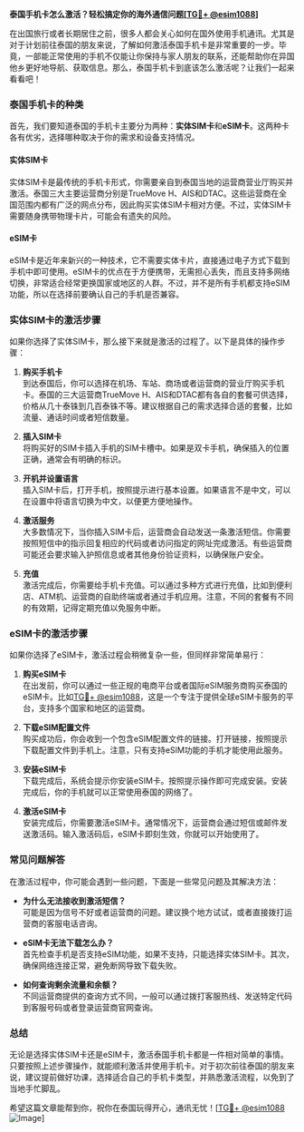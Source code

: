 **泰国手机卡怎么激活？轻松搞定你的海外通信问题[[TG💪+ @esim1088](https://t.me/s/esim1088)]**

在出国旅行或者长期居住之前，很多人都会关心如何在国外使用手机通讯。尤其是对于计划前往泰国的朋友来说，了解如何激活泰国手机卡是非常重要的一步。毕竟，一部能正常使用的手机不仅能让你保持与家人朋友的联系，还能帮助你在异国他乡更好地导航、获取信息。那么，泰国手机卡到底该怎么激活呢？让我们一起来看看吧！

### 泰国手机卡的种类

首先，我们要知道泰国的手机卡主要分为两种：**实体SIM卡**和**eSIM卡**。这两种卡各有优劣，选择哪种取决于你的需求和设备支持情况。

#### 实体SIM卡
实体SIM卡是最传统的手机卡形式，你需要亲自到泰国当地的运营商营业厅购买并激活。泰国三大主要运营商分别是TrueMove H、AIS和DTAC。这些运营商在全国范围内都有广泛的网点分布，因此购买实体SIM卡相对方便。不过，实体SIM卡需要随身携带物理卡片，可能会有遗失的风险。

#### eSIM卡
eSIM卡是近年来新兴的一种技术，它不需要实体卡片，直接通过电子方式下载到手机中即可使用。eSIM卡的优点在于方便携带，无需担心丢失，而且支持多网络切换，非常适合经常更换国家或地区的人群。不过，并不是所有手机都支持eSIM功能，所以在选择前要确认自己的手机是否兼容。

### 实体SIM卡的激活步骤

如果你选择了实体SIM卡，那么接下来就是激活的过程了。以下是具体的操作步骤：

1. **购买手机卡**  
   到达泰国后，你可以选择在机场、车站、商场或者运营商的营业厅购买手机卡。泰国的三大运营商TrueMove H、AIS和DTAC都有各自的套餐可供选择，价格从几十泰铢到几百泰铢不等。建议根据自己的需求选择合适的套餐，比如流量、通话时间或者短信数量。

2. **插入SIM卡**  
   将购买好的SIM卡插入手机的SIM卡槽中。如果是双卡手机，确保插入的位置正确，通常会有明确的标识。

3. **开机并设置语言**  
   插入SIM卡后，打开手机，按照提示进行基本设置。如果语言不是中文，可以在设置中将语言切换为中文，以便更方便地操作。

4. **激活服务**  
   大多数情况下，当你插入SIM卡后，运营商会自动发送一条激活短信。你需要按照短信中的指示回复相应的代码或者访问指定的网址完成激活。有些运营商可能还会要求输入护照信息或者其他身份验证资料，以确保账户安全。

5. **充值**  
   激活完成后，你需要给手机卡充值。可以通过多种方式进行充值，比如到便利店、ATM机、运营商的自助终端或者通过手机应用。注意，不同的套餐有不同的有效期，记得定期充值以免服务中断。

### eSIM卡的激活步骤

如果你选择了eSIM卡，激活过程会稍微复杂一些，但同样非常简单易行：

1. **购买eSIM卡**  
   在出发前，你可以通过一些正规的电商平台或者国际eSIM服务商购买泰国的eSIM卡。比如[TG💪+ @esim1088](https://t.me/s/esim1088)，这是一个专注于提供全球eSIM卡服务的平台，支持多个国家和地区的运营商。

2. **下载eSIM配置文件**  
   购买成功后，你会收到一个包含eSIM配置文件的链接。打开链接，按照提示下载配置文件到手机上。注意，只有支持eSIM功能的手机才能使用此服务。

3. **安装eSIM卡**  
   下载完成后，系统会提示你安装eSIM卡。按照提示操作即可完成安装。安装完成后，你的手机就可以正常使用泰国的网络了。

4. **激活eSIM卡**  
   安装完成后，你需要激活eSIM卡。通常情况下，运营商会通过短信或邮件发送激活码。输入激活码后，eSIM卡即刻生效，你就可以开始使用了。

### 常见问题解答

在激活过程中，你可能会遇到一些问题，下面是一些常见问题及其解决方法：

- **为什么无法接收到激活短信？**  
  可能是因为信号不好或者运营商的问题。建议换个地方试试，或者直接拨打运营商的客服电话咨询。

- **eSIM卡无法下载怎么办？**  
  首先检查手机是否支持eSIM功能，如果不支持，只能选择实体SIM卡。其次，确保网络连接正常，避免断网导致下载失败。

- **如何查询剩余流量和余额？**  
  不同运营商提供的查询方式不同，一般可以通过拨打客服热线、发送特定代码到客服号码或者登录运营商官网查询。

### 总结

无论是选择实体SIM卡还是eSIM卡，激活泰国手机卡都是一件相对简单的事情。只要按照上述步骤操作，就能顺利激活并使用手机卡。对于初次前往泰国的朋友来说，建议提前做好功课，选择适合自己的手机卡类型，并熟悉激活流程，以免到了当地手忙脚乱。

希望这篇文章能帮到你，祝你在泰国玩得开心，通讯无忧！[[TG💪+ @esim1088](https://t.me/s/esim1088) ![Image](https://i.postimg.cc/4NQfJmqS/Snipaste-2025-05-13-00-14-12.png)]
